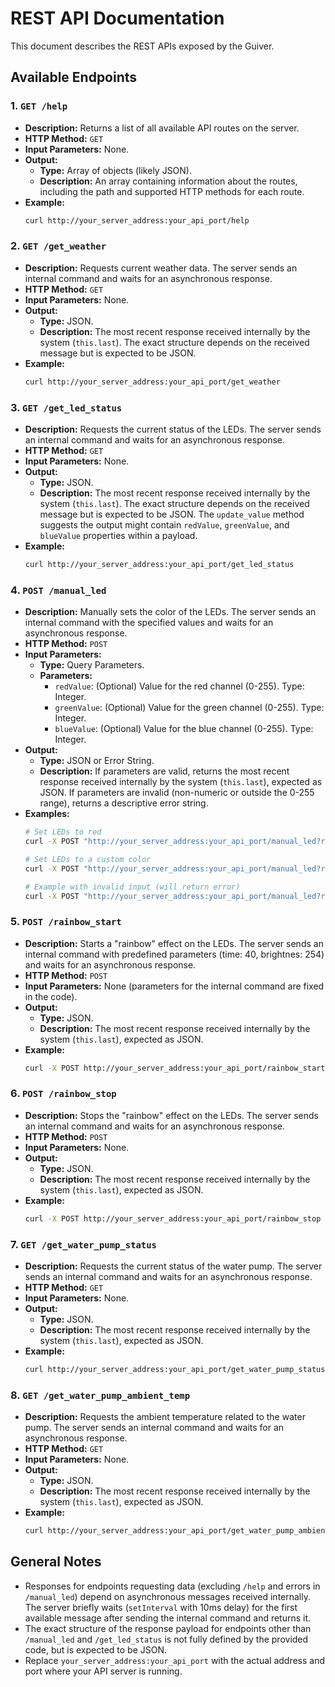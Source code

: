 # REST API Documentation

This document describes the REST APIs exposed by the Guiver.

## Available Endpoints

### 1. `GET /help`

* **Description:** Returns a list of all available API routes on the server.
* **HTTP Method:** `GET`
* **Input Parameters:** None.
* **Output:**
    * **Type:** Array of objects (likely JSON).
    * **Description:** An array containing information about the routes, including the path and supported HTTP methods for each route.
* **Example:**
    ```bash
    curl http://your_server_address:your_api_port/help
    ```

### 2. `GET /get_weather`

* **Description:** Requests current weather data. The server sends an internal command and waits for an asynchronous response.
* **HTTP Method:** `GET`
* **Input Parameters:** None.
* **Output:**
    * **Type:** JSON.
    * **Description:** The most recent response received internally by the system (`this.last`). The exact structure depends on the received message but is expected to be JSON.
* **Example:**
    ```bash
    curl http://your_server_address:your_api_port/get_weather
    ```

### 3. `GET /get_led_status`

* **Description:** Requests the current status of the LEDs. The server sends an internal command and waits for an asynchronous response.
* **HTTP Method:** `GET`
* **Input Parameters:** None.
* **Output:**
    * **Type:** JSON.
    * **Description:** The most recent response received internally by the system (`this.last`). The exact structure depends on the received message but is expected to be JSON. The `update_value` method suggests the output might contain `redValue`, `greenValue`, and `blueValue` properties within a payload.
* **Example:**
    ```bash
    curl http://your_server_address:your_api_port/get_led_status
    ```

### 4. `POST /manual_led`

* **Description:** Manually sets the color of the LEDs. The server sends an internal command with the specified values and waits for an asynchronous response.
* **HTTP Method:** `POST`
* **Input Parameters:**
    * **Type:** Query Parameters.
    * **Parameters:**
        * `redValue`: (Optional) Value for the red channel (0-255). Type: Integer.
        * `greenValue`: (Optional) Value for the green channel (0-255). Type: Integer.
        * `blueValue`: (Optional) Value for the blue channel (0-255). Type: Integer.
* **Output:**
    * **Type:** JSON or Error String.
    * **Description:** If parameters are valid, returns the most recent response received internally by the system (`this.last`), expected as JSON. If parameters are invalid (non-numeric or outside the 0-255 range), returns a descriptive error string.
* **Examples:**
    ```bash
    # Set LEDs to red
    curl -X POST "http://your_server_address:your_api_port/manual_led?redValue=255&greenValue=0&blueValue=0"
    ```
    ```bash
    # Set LEDs to a custom color
    curl -X POST "http://your_server_address:your_api_port/manual_led?redValue=50&greenValue=150&blueValue=200"
    ```
    ```bash
    # Example with invalid input (will return error)
    curl -X POST "http://your_server_address:your_api_port/manual_led?redValue=abc"
    ```

### 5. `POST /rainbow_start`

* **Description:** Starts a "rainbow" effect on the LEDs. The server sends an internal command with predefined parameters (time: 40, brightnes: 254) and waits for an asynchronous response.
* **HTTP Method:** `POST`
* **Input Parameters:** None (parameters for the internal command are fixed in the code).
* **Output:**
    * **Type:** JSON.
    * **Description:** The most recent response received internally by the system (`this.last`), expected as JSON.
* **Example:**
    ```bash
    curl -X POST http://your_server_address:your_api_port/rainbow_start
    ```

### 6. `POST /rainbow_stop`

* **Description:** Stops the "rainbow" effect on the LEDs. The server sends an internal command and waits for an asynchronous response.
* **HTTP Method:** `POST`
* **Input Parameters:** None.
* **Output:**
    * **Type:** JSON.
    * **Description:** The most recent response received internally by the system (`this.last`), expected as JSON.
* **Example:**
    ```bash
    curl -X POST http://your_server_address:your_api_port/rainbow_stop
    ```

### 7. `GET /get_water_pump_status`

* **Description:** Requests the current status of the water pump. The server sends an internal command and waits for an asynchronous response.
* **HTTP Method:** `GET`
* **Input Parameters:** None.
* **Output:**
    * **Type:** JSON.
    * **Description:** The most recent response received internally by the system (`this.last`), expected as JSON.
* **Example:**
    ```bash
    curl http://your_server_address:your_api_port/get_water_pump_status
    ```

### 8. `GET /get_water_pump_ambient_temp`

* **Description:** Requests the ambient temperature related to the water pump. The server sends an internal command and waits for an asynchronous response.
* **HTTP Method:** `GET`
* **Input Parameters:** None.
* **Output:**
    * **Type:** JSON.
    * **Description:** The most recent response received internally by the system (`this.last`), expected as JSON.
* **Example:**
    ```bash
    curl http://your_server_address:your_api_port/get_water_pump_ambient_temp
    ```

## General Notes

* Responses for endpoints requesting data (excluding `/help` and errors in `/manual_led`) depend on asynchronous messages received internally. The server briefly waits (`setInterval` with 10ms delay) for the first available message after sending the internal command and returns it.
* The exact structure of the response payload for endpoints other than `/manual_led` and `/get_led_status` is not fully defined by the provided code, but is expected to be JSON.
* Replace `your_server_address:your_api_port` with the actual address and port where your API server is running.
